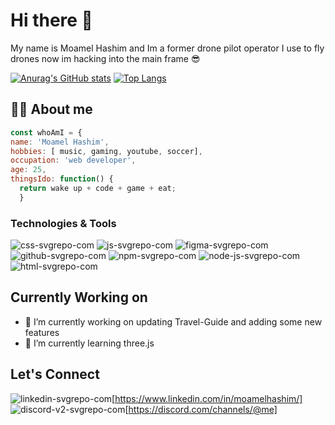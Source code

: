 # Hi there 👋

My name is Moamel Hashim and Im a former drone pilot operator
I use to fly drones now im hacking into the main frame :sunglasses:

[![Anurag's GitHub stats](https://github-readme-stats.vercel.app/api?username=moamel-hashim&show_icons=true&theme=radical)](https://github.com/anuraghazra/github-readme-stats)
[![Top Langs](https://github-readme-stats.vercel.app/api/top-langs/?username=anuraghazra&layout=compact)](https://github.com/anuraghazra/github-readme-stats)
 
## 🏄‍♂️ About me
```js 
const whoAmI = {
name: 'Moamel Hashim',
hobbies: [ music, gaming, youtube, soccer],
occupation: 'web developer',
age: 25,
thingsIdo: function() {
  return wake up + code + game + eat;
  }
```
### Technologies & Tools
![css-svgrepo-com](https://user-images.githubusercontent.com/90476994/179878981-fdf460ae-c00b-4a10-ad62-baa692cf3894.svg)
![js-svgrepo-com](https://user-images.githubusercontent.com/90476994/179879395-2c97bdc2-bcf0-494d-9a52-640999a90647.svg)
![figma-svgrepo-com](https://user-images.githubusercontent.com/90476994/179879423-7539c20e-c9a4-4fd9-94ad-32fc086d7722.svg)
![github-svgrepo-com](https://user-images.githubusercontent.com/90476994/179879428-0e51b501-1db4-44f0-acb8-2e6cb25414b7.svg)
![npm-svgrepo-com](https://user-images.githubusercontent.com/90476994/179879455-b64e6946-90e6-4477-9832-b378d4e3de66.svg)
![node-js-svgrepo-com](https://user-images.githubusercontent.com/90476994/179879475-0433a46b-fa29-4d5f-89ee-0cad24fe36e4.svg)
![html-svgrepo-com](https://user-images.githubusercontent.com/90476994/179879480-8a3fd44a-56df-4b0c-8758-08c284dd08bb.svg)

## Currently Working on
- 🔭 I’m currently working on updating Travel-Guide and adding some new features
- 🌱 I’m currently learning three.js

## Let's Connect
![linkedin-svgrepo-com](https://user-images.githubusercontent.com/90476994/179879853-c0deedb4-be78-4421-bab3-46b88534a892.svg)[https://www.linkedin.com/in/moamelhashim/]
![discord-v2-svgrepo-com](https://user-images.githubusercontent.com/90476994/179879854-ffe65c4e-aeb8-42e0-85ae-88c8e641308e.svg)[https://discord.com/channels/@me]
